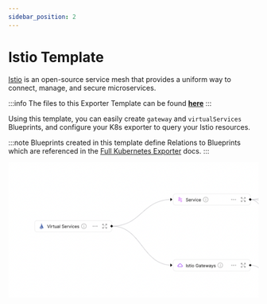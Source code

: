 ```yaml
---
sidebar_position: 2
---
```


# Istio Template

[Istio](https://istio.io/latest/docs/setup/getting-started/) is an open-source service mesh that provides a uniform way to connect, manage, and secure microservices.

:::info
The files to this Exporter Template can be found **[here](https://github.com/port-labs/port-k8s-exporter-use-cases/tree/main/istio)**
:::

Using this template, you can easily create `gateway` and `virtualServices` Blueprints, and configure your K8s exporter to query your Istio resources.

:::note
Blueprints created in this template define Relations to Blueprints which are referenced in the [Full Kubernetes Exporter](../../../complete-use-cases/full-kubernetes-exporter.md) docs.
:::

![Blueprints](../../../../static/img/integrations/k8s-exporter/istio/blueprints.png)
